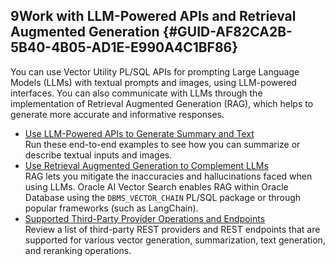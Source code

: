 ## 9Work with LLM-Powered APIs and Retrieval Augmented Generation {#GUID-AF82CA2B-5B40-4B05-AD1E-E990A4C1BF86}

You can use Vector Utility PL/SQL APIs for prompting Large Language Models (LLMs) with textual prompts and images, using LLM-powered interfaces. You can also communicate with LLMs through the implementation of Retrieval Augmented Generation (RAG), which helps to generate more accurate and informative responses.

  * [Use LLM-Powered APIs to Generate Summary and Text](use-llm-powered-apis-generate-summary-and-text.md)  
Run these end-to-end examples to see how you can summarize or describe textual inputs and images. 
  * [Use Retrieval Augmented Generation to Complement LLMs](use-retrieval-augmented-generation-complement-llms.md)  
RAG lets you mitigate the inaccuracies and hallucinations faced when using LLMs. Oracle AI Vector Search enables RAG within Oracle Database using the `DBMS_VECTOR_CHAIN` PL/SQL package or through popular frameworks (such as LangChain). 
  * [Supported Third-Party Provider Operations and Endpoints](supported-third-party-provider-operations-and-endpoints.md)  
Review a list of third-party REST providers and REST endpoints that are supported for various vector generation, summarization, text generation, and reranking operations. 


